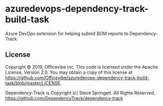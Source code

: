 # azuredevops-dependency-track-build-task
Azure DevOps extension for helping submit BOM reports to Dependency-Track

## License

Copyright © 2019, Officevibe inc. This code is licensed under the Apache License, Version 2.0. You may obtain a copy of this license at https://github.com/Officevibe/azuredevops-dependency-track-build-task/blob/master/LICENSE.

Dependency-Track is Copyright (c) Steve Springett. All Rights Reserved.
https://github.com/DependencyTrack/dependency-track
